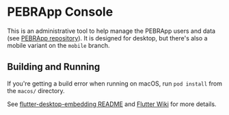 # PEBRApp Console

This is an administrative tool to help manage the PEBRApp users and data (see [PEBRApp repository](https://github.com/chrisly-bear/PEBRApp)). It is designed for desktop, but there's also a mobile variant on the `mobile` branch.

## Building and Running

If you're getting a build error when running on macOS, run `pod install` from the `macos/` directory.

See [flutter-desktop-embedding README](https://github.com/google/flutter-desktop-embedding/blob/master/README.md) and [Flutter Wiki](https://github.com/flutter/flutter/wiki/Desktop-shells) for more details.
